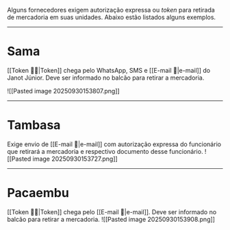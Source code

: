 Alguns fornecedores exigem autorização expressa ou *token* para retirada de mercadoria em suas unidades. Abaixo estão listados alguns exemplos.

---
# Sama
[[Token 🔑🔡|Token]] chega pelo WhatsApp, SMS e [[E-mail 📧|e-mail]] do Janot Júnior. Deve ser informado no balcão para retirar a mercadoria.

![[Pasted image 20250930153807.png]]

---
# Tambasa
Exige envio de [[E-mail 📧|e-mail]] com autorização expressa do funcionário que retirará a mercadoria e respectivo documento desse funcionário.
![[Pasted image 20250930153727.png]]

---
# Pacaembu
[[Token 🔑🔡|Token]] chega pelo [[E-mail 📧|e-mail]]. Deve ser informado no balcão para retirar a mercadoria.
![[Pasted image 20250930153908.png]]